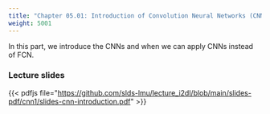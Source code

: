 ```yaml
---
title: "Chapter 05.01: Introduction of Convolution Neural Networks (CNNs)"
weight: 5001
---
```

In this part, we introduce the CNNs and when we can apply CNNs instead of FCN.  

<!--more-->
### Lecture slides

{{< pdfjs file="https://github.com/slds-lmu/lecture_i2dl/blob/main/slides-pdf/cnn1/slides-cnn-introduction.pdf" >}}


